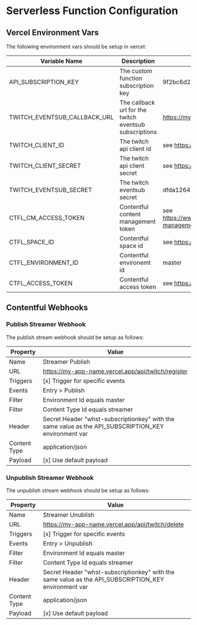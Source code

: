 # Serverless Function Configuration

## Vercel Environment Vars

The following environment vars should be setup in vercel:

| Variable Name                | Description                                            | Example                                                                                                        |
| ---------------------------- | ------------------------------------------------------ | -------------------------------------------------------------------------------------------------------------- |
| API_SUBSCRIPTION_KEY         | The custom function subscription key                   | 9f2bc6d252bc405d94e0eee5fbd20102                                                                               |
| TWITCH_EVENTSUB_CALLBACK_URL | The callback url for the twitch eventsub subscriptions | https://my-app-name.vercel.app/api/twitch/event                                                                |
| TWITCH_CLIENT_ID             | The twitch api client id                               | see https://dev.twitch.tv/docs/api/                                                                            |
| TWITCH_CLIENT_SECRET         | The twitch api client secret                           | see https://dev.twitch.tv/docs/api/                                                                            |
| TWITCH_EVENTSUB_SECRET       | The twitch eventsub secret                             | dfda12648e5d4688b45cfac7ec549e53                                                                               |
| CTFL_CM_ACCESS_TOKEN         | Contentful content management token                    | see https://www.contentful.com/developers/docs/references/content-management-api/#/introduction/authentication |
| CTFL_SPACE_ID                | Contentful space id                                    | see https://www.contentful.com/help/find-space-id/                                                             |
| CTFL_ENVIRONMENT_ID          | Contentful environemt id                               | master                                                                                                         |
| CTFL_ACCESS_TOKEN            | Contentful access token                                | see https://www.contentful.com/faq/personal-access-tokens/                                                     |

## Contentful Webhooks

### Publish Streamer Webhook

The publish stream webhook should be setup as follows:

| Property     | Value                                                                                                |
| ------------ | ---------------------------------------------------------------------------------------------------- |
| Name         | Streamer Publish                                                                                     |
| URL          | https://my-app-name.vercel.app/api/twitch/register                                                   |
| Triggers     | [x] Trigger for specific events                                                                      |
| Events       | Entry > Publish                                                                                      |
| Filter       | Environment Id equals master                                                                         |
| Filter       | Content Type Id equals streamer                                                                      |
| Header       | Secret Header "whst-subscriptionkey" with the same value as the API_SUBSCRIPTION_KEY environment var |
| Content Type | application/json                                                                                     |
| Payload      | [x] Use default payload                                                                              |

### Unpublish Streamer Webhook

The unpublish stream webhook should be setup as follows:

| Property     | Value                                                                                                |
| ------------ | ---------------------------------------------------------------------------------------------------- |
| Name         | Streamer Unublish                                                                                    |
| URL          | https://my-app-name.vercel.app/api/twitch/delete                                                     |
| Triggers     | [x] Trigger for specific events                                                                      |
| Events       | Entry > Unpublish                                                                                    |
| Filter       | Environment Id equals master                                                                         |
| Filter       | Content Type Id equals streamer                                                                      |
| Header       | Secret Header "whst-subscriptionkey" with the same value as the API_SUBSCRIPTION_KEY environment var |
| Content Type | application/json                                                                                     |
| Payload      | [x] Use default payload                                                                              |
